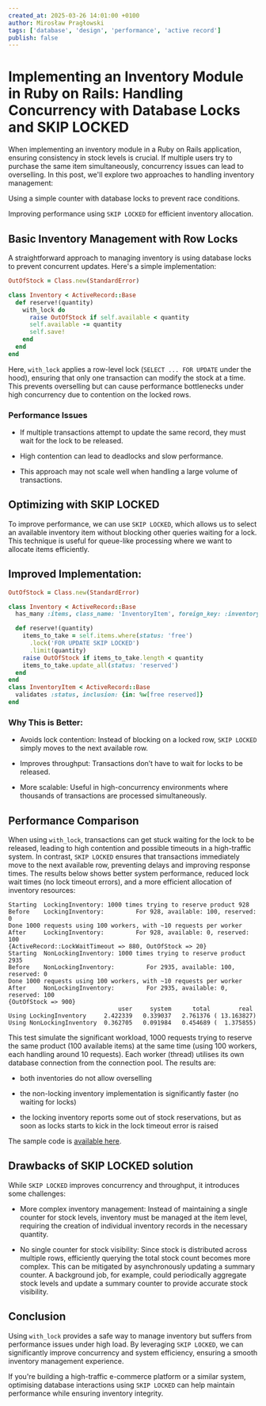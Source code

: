 ```yaml
---
created_at: 2025-03-26 14:01:00 +0100
author: Mirosław Pragłowski
tags: ['database', 'design', 'performance', 'active record']
publish: false
---
```


# Implementing an Inventory Module in Ruby on Rails: Handling Concurrency with Database Locks and SKIP LOCKED

When implementing an inventory module in a Ruby on Rails application, ensuring consistency in stock levels is crucial. If multiple users try to purchase the same item simultaneously, concurrency issues can lead to overselling. In this post, we'll explore two approaches to handling inventory management:

Using a simple counter with database locks to prevent race conditions.

Improving performance using `SKIP LOCKED` for efficient inventory allocation.

<!-- more -->

## Basic Inventory Management with Row Locks

A straightforward approach to managing inventory is using database locks to prevent concurrent updates. Here's a simple implementation:

```ruby
OutOfStock = Class.new(StandardError)

class Inventory < ActiveRecord::Base
  def reserve!(quantity)
    with_lock do
      raise OutOfStock if self.available < quantity
      self.available -= quantity
      self.save!
    end
  end
end
```

Here, `with_lock` applies a row-level lock (`SELECT ... FOR UPDATE` under the hood), ensuring that only one transaction can modify the stock at a time. This prevents overselling but can cause performance bottlenecks under high concurrency due to contention on the locked rows.

### Performance Issues

* If multiple transactions attempt to update the same record, they must wait for the lock to be released.

* High contention can lead to deadlocks and slow performance.

* This approach may not scale well when handling a large volume of transactions.

## Optimizing with SKIP LOCKED

To improve performance, we can use `SKIP LOCKED`, which allows us to select an available inventory item without blocking other queries waiting for a lock. This technique is useful for queue-like processing where we want to allocate items efficiently.

## Improved Implementation:

```ruby
OutOfStock = Class.new(StandardError)

class Inventory < ActiveRecord::Base
  has_many :items, class_name: 'InventoryItem', foreign_key: :inventory_id

  def reserve!(quantity)
    items_to_take = self.items.where(status: 'free')
      .lock('FOR UPDATE SKIP LOCKED')
      .limit(quantity)
    raise OutOfStock if items_to_take.length < quantity
    items_to_take.update_all(status: 'reserved')
  end
end
class InventoryItem < ActiveRecord::Base
  validates :status, inclusion: {in: %w[free reserved]}
end
```

### Why This is Better:

* Avoids lock contention: Instead of blocking on a locked row, `SKIP LOCKED` simply moves to the next available row.

* Improves throughput: Transactions don’t have to wait for locks to be released.

* More scalable: Useful in high-concurrency environments where thousands of transactions are processed simultaneously.

## Performance Comparison

When using `with_lock`, transactions can get stuck waiting for the lock to be released, leading to high contention and possible timeouts in a high-traffic system. In contrast, `SKIP LOCKED` ensures that transactions immediately move to the next available row, preventing delays and improving response times. The results below shows better system performance, reduced lock wait times (no lock timeout errors), and a more efficient allocation of inventory resources:

```
Starting  LockingInventory: 1000 times trying to reserve product 928
Before    LockingInventory:         For 928, available: 100, reserved: 0
Done 1000 requests using 100 workers, with ~10 requests per worker
After     LockingInventory:         For 928, available: 0, reserved: 100
{ActiveRecord::LockWaitTimeout => 880, OutOfStock => 20}
Starting  NonLockingInventory: 1000 times trying to reserve product 2935
Before    NonLockingInventory:         For 2935, available: 100, reserved: 0
Done 1000 requests using 100 workers, with ~10 requests per worker
After     NonLockingInventory:         For 2935, available: 0, reserved: 100
{OutOfStock => 900}
                               user     system      total        real
Using LockingInventory     2.422339   0.339037   2.761376 ( 13.163827)
Using NonLockingInventory  0.362705   0.091984   0.454689 (  1.375855)
```

This test simulate the significant workload, 1000 requests trying to reserve the same product (100 available items) at the same time (using 100 workers, each handling around 10 requests). Each worker (thread) utilises its own database connection from the connection pool. The results are:

* both inventories do not allow overselling

* the non-locking inventory implementation is significantly faster (no waiting for locks)

* the locking inventory reports some out of stock reservations, but as soon as locks starts to kick in the lock timeout error is raised

The sample code is [available here](https://gist.github.com/mpraglowski/5779da7cd3881e3210800df6fe905a05).

## Drawbacks of SKIP LOCKED solution

While `SKIP LOCKED` improves concurrency and throughput, it introduces some challenges:

* More complex inventory management: Instead of maintaining a single counter for stock levels, inventory must be managed at the item level, requiring the creation of individual inventory records in the necessary quantity.

* No single counter for stock visibility: Since stock is distributed across multiple rows, efficiently querying the total stock count becomes more complex. This can be mitigated by asynchronously updating a summary counter. A background job, for example, could periodically aggregate stock levels and update a summary counter to provide accurate stock visibility.

## Conclusion

Using `with_lock` provides a safe way to manage inventory but suffers from performance issues under high load. By leveraging `SKIP LOCKED`, we can significantly improve concurrency and system efficiency, ensuring a smooth inventory management experience.

If you're building a high-traffic e-commerce platform or a similar system, optimising database interactions using `SKIP LOCKED` can help maintain performance while ensuring inventory integrity.
